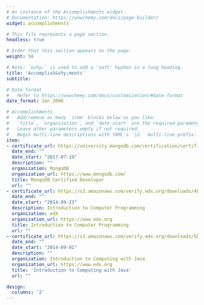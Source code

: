 ```yaml
---
# An instance of the Accomplishments widget.
# Documentation: https://wowchemy.com/docs/page-builder/
widget: accomplishments

# This file represents a page section.
headless: true

# Order that this section appears on the page.
weight: 50

# Note: `&shy;` is used to add a 'soft' hyphen in a long heading.
title: 'Accomplish&shy;ments'
subtitle:

# Date format
#   Refer to https://wowchemy.com/docs/customization/#date-format
date_format: Jan 2006

# Accomplishments.
#   Add/remove as many `item` blocks below as you like.
#   `title`, `organization`, and `date_start` are the required parameters.
#   Leave other parameters empty if not required.
#   Begin multi-line descriptions with YAML's `|2-` multi-line prefix.
item:
- certificate_url: https://university.mongodb.com/certification/certificate/195488564
  date_end: ""
  date_start: "2017-07-19"
  description: ""
  organization: MongoDB
  organization_url: https://www.mongodb.com/
  title: MongoDB Certified Developer
  url: ""
- certificate_url: https://s3.amazonaws.com/verify.edx.org/downloads/4b183fda9ada4d51a469f2e61f31e913/Certificate.pdf
  date_end: ""
  date_start: "2014-09-23"
  description: Introduction to Computer Programming
  organization: edX
  organization_url: https://www.edx.org
  title: Introduction to Computer Programming
  url: ""
- certificate_url: https://s3.amazonaws.com/verify.edx.org/downloads/5b16c49df8ac412f9f9fea65fe557752/Certificate.pdf
  date_end: ""
  date_start: "2014-09-01"
  description: ""
  organization: Introduction to Computing with Java
  organization_url: https://www.edx.org
  title: 'Introduction to Computing with Java'
  url: ""

design:
  columns: '2' 
---
```

